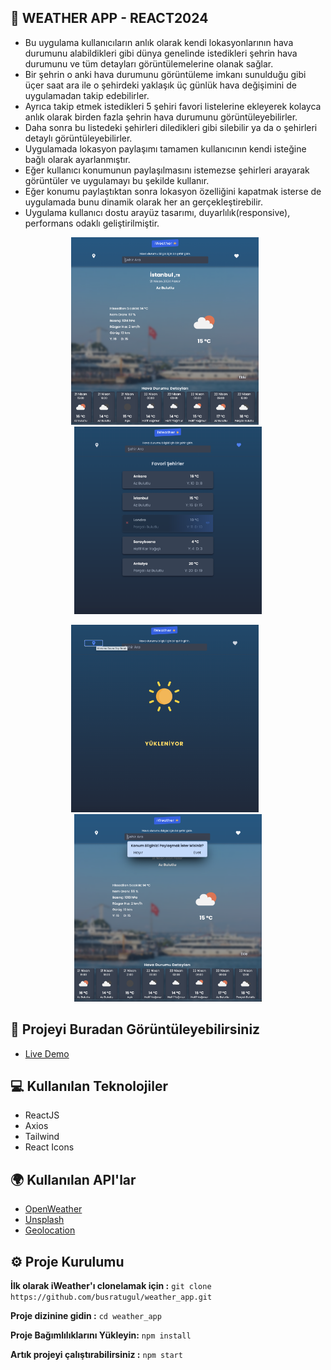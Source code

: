## 🔅 WEATHER APP - REACT2024

+ Bu uygulama kullanıcıların anlık olarak kendi lokasyonlarının hava durumunu alabildikleri gibi dünya genelinde istedikleri şehrin hava durumunu ve tüm detayları görüntülemelerine olanak sağlar.
+ Bir şehrin o anki hava durumunu görüntüleme imkanı sunulduğu gibi üçer saat ara ile o şehirdeki yaklaşık üç günlük hava değişimini de uygulamadan takip edebilirler.
+ Ayrıca takip etmek istedikleri 5 şehiri favori listelerine ekleyerek kolayca anlık olarak birden fazla şehrin hava durumunu görüntüleyebilirler.
+ Daha sonra bu listedeki şehirleri diledikleri gibi silebilir ya da o şehirleri detaylı görüntüleyebilirler.
+ Uygulamada lokasyon paylaşımı tamamen kullanıcının kendi isteğine bağlı olarak ayarlanmıştır. 
+ Eğer kullanıcı konumunun paylaşılmasını istemezse şehirleri arayarak görüntüler ve uygulamayı bu şekilde kullanır.
+ Eğer konumu paylaştıktan sonra lokasyon özelliğini kapatmak isterse de uygulamada bunu dinamik olarak her an gerçekleştirebilir.
+ Uygulama kullanıcı dostu arayüz tasarımı, duyarlılık(responsive), performans odaklı geliştirilmiştir.

<p align="center">
  <img src="images/main.png" alt="Açıklama 1" width="300" height="300" style="margin-right:10px;" />
  <img src="images/favcitylist.png" alt="Açıklama 2" width="300" height="300" />
</p>
<p align="center">
  <img src="images/loading.png" alt="Açıklama 1" width="300" height="300" style="margin-right:10px;" />
  <img src="images/location.png" alt="Açıklama 2" width="300" height="300" />
</p>
  
## 💎 Projeyi Buradan Görüntüleyebilirsiniz
 - [Live Demo](https://busratugul-weather-app.netlify.app/)

## 💻 Kullanılan Teknolojiler
- ReactJS
- Axios 
- Tailwind
- React Icons

## 🌍 Kullanılan API'lar
- [OpenWeather](https://openweathermap.org/api)
- [Unsplash](https://unsplash.com/developers)
- [Geolocation](https://www.geolocation.com/ip-geolocation-api)


## ⚙️ Proje Kurulumu
**İlk olarak iWeather'ı clonelamak için :**
 ``` git clone https://github.com/busratugul/weather_app.git ```

**Proje dizinine gidin :**
```cd weather_app```

**Proje Bağımlılıklarını Yükleyin:**
```npm install```

**Artık projeyi çalıştırabilirsiniz :**
```npm start```

